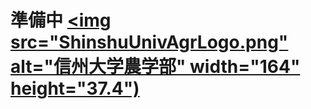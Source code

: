 # 準備中 <a href="https://www.shinshu-u.ac.jp/faculty/agriculture/"><img src="ShinshuUnivAgrLogo.png" alt="信州大学農学部" width="164" height="37.4")</a>
